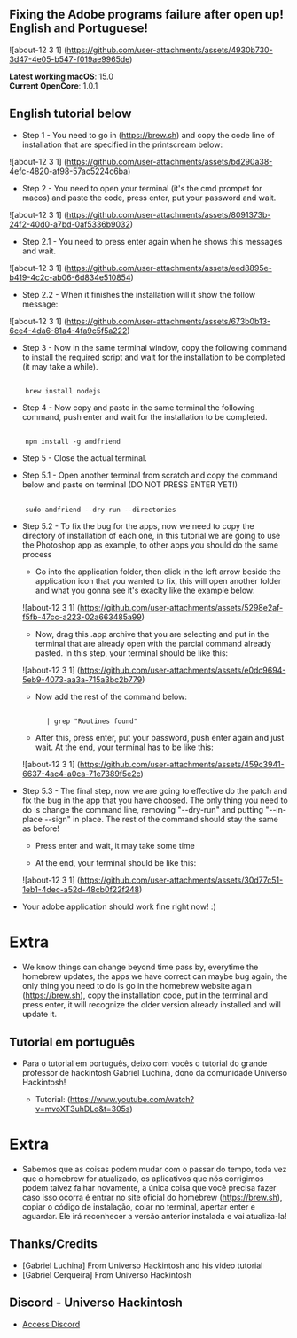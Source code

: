 ## Fixing the Adobe programs failure after open up! English and Portuguese!
![about-12 3 1] (https://github.com/user-attachments/assets/4930b730-3d47-4e05-b547-f019ae9965de)

**Latest working macOS**: 15.0
<br>
**Current OpenCore**: 1.0.1

## English tutorial below

- Step 1 - You need to go in (https://brew.sh) and copy the code line of installation that are specified in the printscream below:
 
 ![about-12 3 1] (https://github.com/user-attachments/assets/bd290a38-4efc-4820-af98-57ac5224c6ba)

- Step 2 - You need to open your terminal (it's the cmd prompet for macos) and paste the code, press enter, put your password and wait.

 ![about-12 3 1] (https://github.com/user-attachments/assets/8091373b-24f2-40d0-a7bd-0af5336b9032)

- Step 2.1 - You need to press enter again when he shows this messages and wait.

 ![about-12 3 1] (https://github.com/user-attachments/assets/eed8895e-b419-4c2c-ab06-6d834e510854)

- Step 2.2 - When it finishes the installation will it show the follow message:

 ![about-12 3 1] (https://github.com/user-attachments/assets/673b0b13-6ce4-4da6-81a4-4fa9c5f5a222)

- Step 3 - Now in the same terminal window, copy the following command to install the required script and wait for the installation to be completed (it may take a while).

 ##
 		brew install nodejs

- Step 4 - Now copy and paste in the same terminal the following command, push enter and wait for the installation to be completed.

 ##
		npm install -g amdfriend

- Step 5 - Close the actual terminal.

- Step 5.1 - Open another terminal from scratch and copy the command below and paste on terminal (DO NOT PRESS ENTER YET!)
 ##
 		sudo amdfriend --dry-run --directories

- Step 5.2 - To fix the bug for the apps, now we need to copy the directory of installation of each one, in this tutorial we are going to use the Photoshop app as example, to other apps you should do the same process

	- Go into the application folder, then click in the left arrow beside the application icon that you wanted to fix, this will open another folder and what you gonna see it's exaclty like the example below:

	![about-12 3 1] (https://github.com/user-attachments/assets/5298e2af-f5fb-47cc-a223-02a663485a99)

    - Now, drag this .app archive that you are selecting and put in the terminal that are already open with the parcial command already pasted. In this step, your terminal should be like this:

  ![about-12 3 1] (https://github.com/user-attachments/assets/e0dc9694-5eb9-4073-aa3a-715a3bc2b779)

 	- Now add the rest of the command below:

 	##
			| grep "Routines found" 

	- After this, press enter, put your password, push enter again and just wait. At the end, your terminal has to be like this:

	![about-12 3 1] (https://github.com/user-attachments/assets/459c3941-6637-4ac4-a0ca-71e7389f5e2c)

- Step 5.3 - The final step, now we are going to effective do the patch and fix the bug in the app that you have choosed. The only thing you need to do is change the command line, removing "--dry-run" and putting "--in-place --sign" in place. The rest of the command should stay the same as before!

	- Press enter and wait, it may take some time

	- At the end, your terminal should be like this:

	![about-12 3 1] (https://github.com/user-attachments/assets/30d77c51-1eb1-4dec-a52d-48cb0f22f248)

- Your adobe application should work fine right now! :)

# Extra

 - We know things can change beyond time pass by, everytime the homebrew updates, the apps we have correct can maybe bug again, the only thing you need to do is go in the homebrew website again (https://brew.sh), copy the installation code, put in the terminal and press enter, it will recognize the older version already installed and will update it.


## Tutorial em português

- Para o tutorial em português, deixo com vocês o tutorial do grande professor de hackintosh Gabriel Luchina, dono da comunidade Universo Hackintosh!

	- Tutorial: (https://www.youtube.com/watch?v=mvoXT3uhDLo&t=305s)

# Extra

 - Sabemos que as coisas podem mudar com o passar do tempo, toda vez que o homebrew for atualizado, os aplicativos que nós corrigimos podem talvez falhar novamente, a única coisa que você precisa fazer caso isso ocorra é entrar no site oficial do homebrew (https://brew.sh), copiar o código de instalação, colar no terminal, apertar enter e aguardar. Ele irá reconhecer a versão anterior instalada e vai atualiza-la!

## Thanks/Credits
- [Gabriel Luchina] From Universo Hackintosh and his video tutorial
- [Gabriel Cerqueira] From Universo Hackintosh 

## Discord - Universo Hackintosh
- [Access Discord](https://discord.universohackintosh.com.br)
